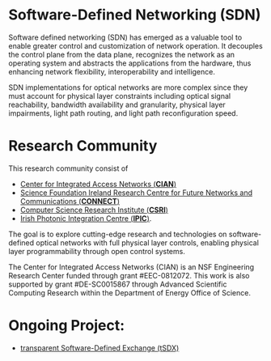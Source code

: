 # Software-Defined Networking (SDN)

Software defined networking (SDN) has emerged as a valuable tool to enable greater control and customization of network operation. It decouples the control plane from the data plane, recognizes the network as an operating system and abstracts the applications from the hardware, thus enhancing network flexibility, interoperability and intelligence.

SDN implementations for optical networks are more complex since they must account for physical layer constraints including optical signal reachability, bandwidth availability and granularity, physical layer impairments, light path routing, and light path reconfiguration speed. 

# Research Community

This research community consist of
- [Center for Integrated Access Networks (**CIAN**)](http://cian-erc.webhost.uits.arizona.edu/)
- [Science Foundation Ireland Research Centre for Future Networks and Communications (**CONNECT**)](https://connectcentre.ie/)
- [Computer Science Research Institute (**CSRI**)](https://cfwebprod.sandia.gov/cfdocs/CSRI/)
- [Irish Photonic Integration Centre (**IPIC**)](http://www.ipic.ie/). 

The goal is to explore cutting-edge research and technologies on software-defined optical networks with full physical layer controls, enabling physical layer programmability through open control systems.

The Center for Integrated Access Networks (CIAN) is an NSF Engineering Research Center funded through grant #EEC-0812072. This work is also supported by grant #DE-SC0015867 through Advanced Scientific Computing Research within the Department of Energy Office of Science.

# Ongoing Project:

- [transparent Software-Defined Exchange (tSDX)](https://ua-agile-cloud.github.io/tSDX/)

